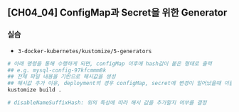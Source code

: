 ## [CH04_04] ConfigMap과 Secret을 위한 Generator

### 실습
- `3-docker-kubernetes/kustomize/5-generators`
```bash
# 아래 명령을 통해 수행하게 되면, configMap 이후에 hash값이 붙은 형태로 출력
## e.g. mysql-config-97kfcmmm8k
## 전체 파일 내용을 기반으로 해시값을 생성
## 해시값 추가 이유, deployment의 경우 configMap, secret에 변경이 일어났을때 이를 감지하기 위함(해시값이 변경되므로)
kustomize build .

# disableNameSuffixHash: 위의 특성에 따라 해시 값을 추가할지 여부를 결정
```